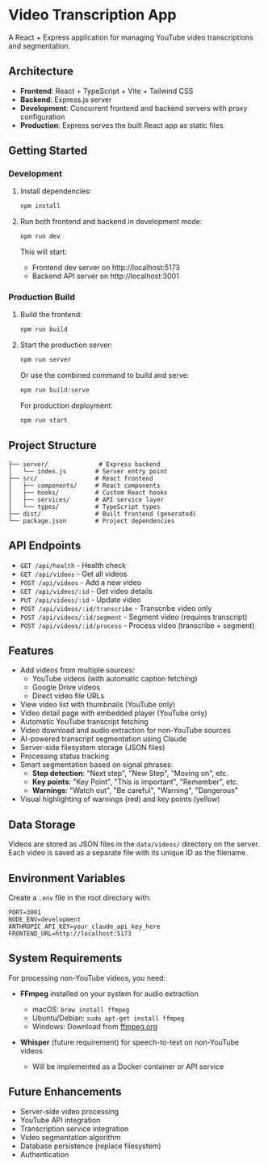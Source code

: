# Video Transcription App

A React + Express application for managing YouTube video transcriptions and segmentation.

## Architecture

- **Frontend**: React + TypeScript + Vite + Tailwind CSS
- **Backend**: Express.js server
- **Development**: Concurrent frontend and backend servers with proxy configuration
- **Production**: Express serves the built React app as static files

## Getting Started

### Development

1. Install dependencies:
   ```bash
   npm install
   ```

2. Run both frontend and backend in development mode:
   ```bash
   npm run dev
   ```

   This will start:
   - Frontend dev server on http://localhost:5173
   - Backend API server on http://localhost:3001

### Production Build

1. Build the frontend:
   ```bash
   npm run build
   ```

2. Start the production server:
   ```bash
   npm run server
   ```

   Or use the combined command to build and serve:
   ```bash
   npm run build:serve
   ```

   For production deployment:
   ```bash
   npm run start
   ```

## Project Structure

```
├── server/              # Express backend
│   └── index.js        # Server entry point
├── src/                # React frontend
│   ├── components/     # React components
│   ├── hooks/          # Custom React hooks
│   ├── services/       # API service layer
│   └── types/          # TypeScript types
├── dist/               # Built frontend (generated)
└── package.json        # Project dependencies
```

## API Endpoints

- `GET /api/health` - Health check
- `GET /api/videos` - Get all videos
- `POST /api/videos` - Add a new video
- `GET /api/videos/:id` - Get video details
- `PUT /api/videos/:id` - Update video
- `POST /api/videos/:id/transcribe` - Transcribe video only
- `POST /api/videos/:id/segment` - Segment video (requires transcript)
- `POST /api/videos/:id/process` - Process video (transcribe + segment)

## Features

- Add videos from multiple sources:
  - YouTube videos (with automatic caption fetching)
  - Google Drive videos
  - Direct video file URLs
- View video list with thumbnails (YouTube only)
- Video detail page with embedded player (YouTube only)
- Automatic YouTube transcript fetching
- Video download and audio extraction for non-YouTube sources
- AI-powered transcript segmentation using Claude
- Server-side filesystem storage (JSON files)
- Processing status tracking
- Smart segmentation based on signal phrases:
  - **Step detection**: "Next step", "New Step", "Moving on", etc.
  - **Key points**: "Key Point", "This is important", "Remember", etc.
  - **Warnings**: "Watch out", "Be careful", "Warning", "Dangerous"
- Visual highlighting of warnings (red) and key points (yellow)

## Data Storage

Videos are stored as JSON files in the `data/videos/` directory on the server. Each video is saved as a separate file with its unique ID as the filename.

## Environment Variables

Create a `.env` file in the root directory with:

```
PORT=3001
NODE_ENV=development
ANTHROPIC_API_KEY=your_claude_api_key_here
FRONTEND_URL=http://localhost:5173
```

## System Requirements

For processing non-YouTube videos, you need:

- **FFmpeg** installed on your system for audio extraction
  - macOS: `brew install ffmpeg`
  - Ubuntu/Debian: `sudo apt-get install ffmpeg`
  - Windows: Download from [ffmpeg.org](https://ffmpeg.org/download.html)

- **Whisper** (future requirement) for speech-to-text on non-YouTube videos
  - Will be implemented as a Docker container or API service

## Future Enhancements

- Server-side video processing
- YouTube API integration
- Transcription service integration
- Video segmentation algorithm
- Database persistence (replace filesystem)
- Authentication
